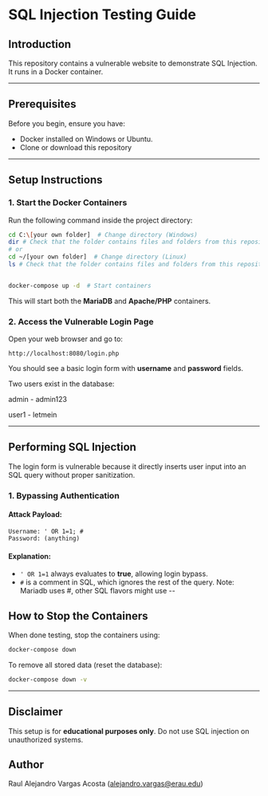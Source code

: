 # SQL Injection Testing Guide

## Introduction
This repository contains a vulnerable website to demonstrate SQL Injection. It runs in a Docker container.

---

## Prerequisites
Before you begin, ensure you have:
- Docker installed on Windows or Ubuntu.
- Clone or download this repository
---

## Setup Instructions
### 1. Start the Docker Containers
Run the following command inside the project directory:
```sh
cd C:\[your own folder]  # Change directory (Windows)
dir # Check that the folder contains files and folders from this repository (Windows)
# or
cd ~/[your own folder]  # Change directory (Linux)
ls # Check that the folder contains files and folders from this repository (Linux)


docker-compose up -d  # Start containers
```
This will start both the **MariaDB** and **Apache/PHP** containers.

### 2. Access the Vulnerable Login Page
Open your web browser and go to:
```
http://localhost:8080/login.php
```
You should see a basic login form with **username** and **password** fields.

Two users exist in the database:

admin - admin123

user1 - letmein

---

## Performing SQL Injection
The login form is vulnerable because it directly inserts user input into an SQL query without proper sanitization.

### 1. Bypassing Authentication
#### **Attack Payload:**
```
Username: ' OR 1=1; #
Password: (anything)
```
#### **Explanation:**
- `' OR 1=1` always evaluates to **true**, allowing login bypass.
- `#` is a comment in SQL, which ignores the rest of the query.
Note: Mariadb uses #, other SQL flavors might use --

## How to Stop the Containers
When done testing, stop the containers using:
```sh
docker-compose down
```
To remove all stored data (reset the database):
```sh
docker-compose down -v
```

---

## Disclaimer
This setup is for **educational purposes only**. Do not use SQL injection on unauthorized systems.

## Author
Raul Alejandro Vargas Acosta (alejandro.vargas@erau.edu)
